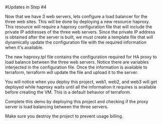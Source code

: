 #Updates in Step #4

Now that we have 3 web servers, lets configure a load balancer for the three web sites. This will be done by deploying a new resource haproxy. This resource will require a haproxy configuration file that will include the private IP addresses of the three web servers. Since the private IP address is obtained after the server is built, we must create a template file that will dynamically update the configuration file with the required information when it's available.

The new haproxy.tpl file contains the configuration required for HA proxy to load balance between the three web servers. Notice there are variables interjected in the configuration file. Once the information is available to terraform, terraform will update the file and upload it to the server.

You will notice when you deploy this project, web1, web2, and web3 will get deployed while haproxy waits until all the information it requires is available before creating the VM. This is a default behavior of terraform.

Complete this demo by deploying this project and checking if the proxy server is load balancing between the three servers.

Make sure you destroy the project to prevent usage billing.
